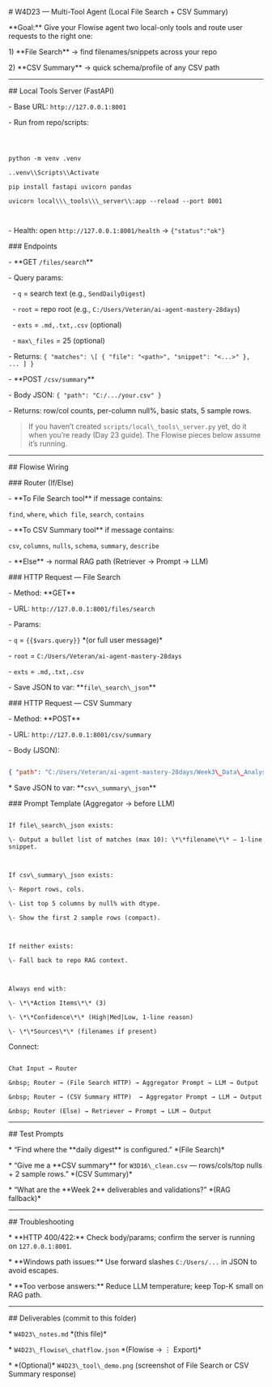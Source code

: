 \# W4D23 — Multi-Tool Agent (Local File Search + CSV Summary)



\*\*Goal:\*\* Give your Flowise agent two local-only tools and route user requests to the right one:

1\) \*\*File Search\*\* → find filenames/snippets across your repo  

2\) \*\*CSV Summary\*\* → quick schema/profile of any CSV path



---



\## Local Tools Server (FastAPI)

\- Base URL: `http://127.0.0.1:8001`

\- Run from repo/scripts:

```



python -m venv .venv

..venv\\Scripts\\Activate

pip install fastapi uvicorn pandas

uvicorn local\\\_tools\\\_server\\:app --reload --port 8001



````

\- Health: open `http://127.0.0.1:8001/health` → `{"status":"ok"}`



\### Endpoints

\- \*\*GET `/files/search`\*\*

\- Query params:  

&nbsp; - `q` = search text (e.g., `SendDailyDigest`)  

&nbsp; - `root` = repo root (e.g., `C:/Users/Veteran/ai-agent-mastery-28days`)  

&nbsp; - `exts` = `.md,.txt,.csv` (optional)  

&nbsp; - `max\_files` = 25 (optional)

\- Returns: `{ "matches": \[ { "file": "<path>", "snippet": "<...>" }, ... ] }`



\- \*\*POST `/csv/summary`\*\*

\- Body JSON: `{ "path": "C:/.../your.csv" }`

\- Returns: row/col counts, per-column null%, basic stats, 5 sample rows.



> If you haven’t created `scripts/local\_tools\_server.py` yet, do it when you’re ready (Day 23 guide). The Flowise pieces below assume it’s running.



---



\## Flowise Wiring



\### Router (If/Else)

\- \*\*To File Search tool\*\* if message contains:  

`find`, `where`, `which file`, `search`, `contains`

\- \*\*To CSV Summary tool\*\* if message contains:  

`csv`, `columns`, `nulls`, `schema`, `summary`, `describe`

\- \*\*Else\*\* → normal RAG path (Retriever → Prompt → LLM)



\### HTTP Request — File Search

\- Method: \*\*GET\*\*  

\- URL: `http://127.0.0.1:8001/files/search`  

\- Params:  

\- `q` = `{{$vars.query}}` \*(or full user message)\*  

\- `root` = `C:/Users/Veteran/ai-agent-mastery-28days`  

\- `exts` = `.md,.txt,.csv`  

\- Save JSON to var: \*\*`file\_search\_json`\*\*



\### HTTP Request — CSV Summary

\- Method: \*\*POST\*\*  

\- URL: `http://127.0.0.1:8001/csv/summary`  

\- Body (JSON):

```json

{ "path": "C:/Users/Veteran/ai-agent-mastery-28days/Week3\_Data\_Analysis\_Agents/Day16/W3D16\_clean.csv" }

````



\* Save JSON to var: \*\*`csv\_summary\_json`\*\*



\### Prompt Template (Aggregator → before LLM)



```

If file\_search\_json exists:

\- Output a bullet list of matches (max 10): \*\*filename\*\* — 1-line snippet.



If csv\_summary\_json exists:

\- Report rows, cols.

\- List top 5 columns by null% with dtype.

\- Show the first 2 sample rows (compact).



If neither exists:

\- Fall back to repo RAG context.



Always end with:

\- \*\*Action Items\*\* (3)

\- \*\*Confidence\*\* (High|Med|Low, 1-line reason)

\- \*\*Sources\*\* (filenames if present)

```



Connect:



```

Chat Input → Router

&nbsp; Router → (File Search HTTP) → Aggregator Prompt → LLM → Output

&nbsp; Router → (CSV Summary HTTP)  → Aggregator Prompt → LLM → Output

&nbsp; Router (Else) → Retriever → Prompt → LLM → Output

```



---



\## Test Prompts



\* “Find where the \*\*daily digest\*\* is configured.” \*(File Search)\*

\* “Give me a \*\*CSV summary\*\* for `W3D16\_clean.csv` — rows/cols/top nulls + 2 sample rows.” \*(CSV Summary)\*

\* “What are the \*\*Week 2\*\* deliverables and validations?” \*(RAG fallback)\*



---



\## Troubleshooting



\* \*\*HTTP 400/422:\*\* Check body/params; confirm the server is running on `127.0.0.1:8001`.

\* \*\*Windows path issues:\*\* Use forward slashes `C:/Users/...` in JSON to avoid escapes.

\* \*\*Too verbose answers:\*\* Reduce LLM temperature; keep Top-K small on RAG path.



---



\## Deliverables (commit to this folder)



\* `W4D23\_notes.md` \*(this file)\*

\* `W4D23\_flowise\_chatflow.json` \*(Flowise → ⋮ Export)\*

\* \*(Optional)\* `W4D23\_tool\_demo.png` (screenshot of File Search or CSV Summary response)



````

